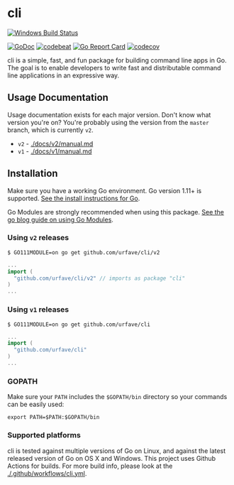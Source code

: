 # cli

[![Windows Build Status](https://ci.appveyor.com/api/projects/status/rtgk5xufi932pb2v?svg=true)](https://ci.appveyor.com/project/urfave/cli)

[![GoDoc](https://godoc.org/github.com/urfave/cli?status.svg)](https://godoc.org/github.com/urfave/cli) [![codebeat](https://codebeat.co/badges/0a8f30aa-f975-404b-b878-5fab3ae1cc5f)](https://codebeat.co/projects/github-com-urfave-cli) [![Go Report Card](https://goreportcard.com/badge/urfave/cli)](https://goreportcard.com/report/urfave/cli) [![codecov](https://codecov.io/gh/urfave/cli/branch/master/graph/badge.svg)](https://codecov.io/gh/urfave/cli)

cli is a simple, fast, and fun package for building command line apps in Go. The goal is to enable developers to write fast and distributable command line applications in an expressive way.

## Usage Documentation

Usage documentation exists for each major version. Don't know what version you're on? You're probably using the version from the `master` branch, which is currently `v2`.

* `v2` - [./docs/v2/manual.md](https://github.com/logiqai/logiqctl/tree/21d7cfb18f20daa606c2eb00d6236892e77feb04/vendor/github.com/urfave/cli/v2/docs/v2/manual.md)
* `v1` - [./docs/v1/manual.md](https://github.com/logiqai/logiqctl/tree/21d7cfb18f20daa606c2eb00d6236892e77feb04/vendor/github.com/urfave/cli/v2/docs/v1/manual.md)

## Installation

Make sure you have a working Go environment. Go version 1.11+ is supported. [See the install instructions for Go](http://golang.org/doc/install.html).

Go Modules are strongly recommended when using this package. [See the go blog guide on using Go Modules](https://blog.golang.org/using-go-modules).

### Using `v2` releases

```text
$ GO111MODULE=on go get github.com/urfave/cli/v2
```

```go
...
import (
  "github.com/urfave/cli/v2" // imports as package "cli"
)
...
```

### Using `v1` releases

```text
$ GO111MODULE=on go get github.com/urfave/cli
```

```go
...
import (
  "github.com/urfave/cli"
)
...
```

### GOPATH

Make sure your `PATH` includes the `$GOPATH/bin` directory so your commands can be easily used:

```text
export PATH=$PATH:$GOPATH/bin
```

### Supported platforms

cli is tested against multiple versions of Go on Linux, and against the latest released version of Go on OS X and Windows. This project uses Github Actions for builds. For more build info, please look at the [./.github/workflows/cli.yml](https://github.com/urfave/cli/blob/master/.github/workflows/cli.yml).


